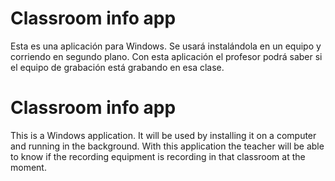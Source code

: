 # Classroom info app
Esta es una aplicación para Windows. Se usará instalándola en un equipo y corriendo en segundo plano. Con esta aplicación el profesor podrá saber si el equipo de grabación está grabando en esa clase.

# Classroom info app
This is a Windows application. It will be used by installing it on a computer and running in the background. With this application the teacher will be able to know if the recording equipment is recording in that classroom at the moment.